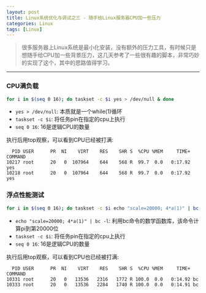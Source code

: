 ```yaml
---
layout: post
title: Linux系统优化与调试之三 - 随手给Linux服务器CPU加一些压力
categories: Linux
tags: [Linux]
---
```


> 很多服务器上Linux系统是最小化安装，没有额外的压力工具，有时候只是想随手给CPU加一些背景压力，这几天参考了一些很有趣的脚本，非常巧妙的实现了这个，其中的思路值得学习。

------

### CPU满负载

```sh
for i in $(seq 0 16); do taskset -c $i yes > /dev/null & done
```

- `yes > /dev/null`: 本质就是一个while(1)循环
- `taskset -c $i`: 将任务pin在指定的cpu上执行
- `seq 0 16`: 16是逻辑CPU的数量

执行后用top观察，可以看到CPU已经被打满:

```
  PID USER      PR  NI    VIRT    RES    SHR S  %CPU %MEM     TIME+ COMMAND
10217 root      20   0  107964    644    568 R  99.7  0.0   0:17.92 yes
10218 root      20   0  107964    644    568 R  99.7  0.0   0:17.92 yes
```

### 浮点性能测试

```sh
for i in $(seq 0 16); do taskset -c $i echo "scale=20000; 4*a(1)" | bc -l -q & done
```

- `echo "scale=20000; 4*a(1)" | bc -l`: 利用bc命令的数学函数库，该命令计算pi到第20000位
- `taskset -c $i`: 将任务pin在指定的cpu上执行
- `seq 0 16`: 16是逻辑CPU的数量

执行后用top观察，可以看到CPU也已经被打满:

```
  PID USER      PR  NI    VIRT    RES    SHR S  %CPU %MEM     TIME+ COMMAND
10331 root      20   0   13536   2316   1772 R 100.0  0.0   0:14.92 bc
10333 root      20   0   13536   2284   1740 R 100.0  0.0   0:14.91 bc
```
